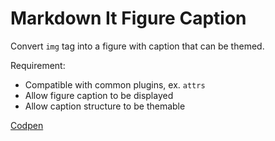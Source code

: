 # Markdown It Figure Caption

Convert `img` tag into a figure with caption that can be themed.

Requirement:

- Compatible with common plugins, ex. `attrs`
- Allow figure caption to be displayed
- Allow caption structure to be themable

[Codpen](https://codepen.io/windmaomao/full/xYmMdb)